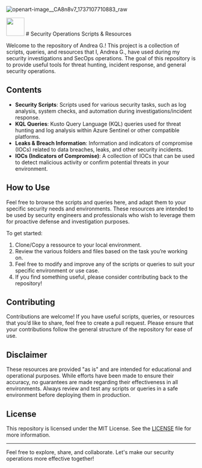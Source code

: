 

![openart-image__CA8n8v7_1737107710883_raw](https://github.com/user-attachments/assets/bf90f9a7-daef-47a5-8ca1-05a1f78720f2)

<img src="https://github.com/user-attachments/assets/bf90f9a7-daef-47a5-8ca1-05a1f78720f2" width="48">
# Security Operations Scripts & Resources

Welcome to the repository of Andrea G.! This project is a collection of scripts, queries, and resources that I, Andrea G., have used during my security investigations and SecOps operations. The goal of this repository is to provide useful tools for threat hunting, incident response, and general security operations.

## Contents

- **Security Scripts**: Scripts used for various security tasks, such as log analysis, system checks, and automation during investigations/incident response.
- **KQL Queries**: Kusto Query Language (KQL) queries used for threat hunting and log analysis within Azure Sentinel or other compatible platforms.
- **Leaks & Breach Information**: Information and indicators of compromise (IOCs) related to data breaches, leaks, and other security incidents.
- **IOCs (Indicators of Compromise)**: A collection of IOCs that can be used to detect malicious activity or confirm potential threats in your environment.

## How to Use

Feel free to browse the scripts and queries here, and adapt them to your specific security needs and environments. These resources are intended to be used by security engineers and professionals who wish to leverage them for proactive defense and investigation purposes.

To get started:

1. Clone/Copy a ressource to your local environment.
2. Review the various folders and files based on the task you’re working on.
3. Feel free to modify and improve any of the scripts or queries to suit your specific environment or use case.
4. If you find something useful, please consider contributing back to the repository!

## Contributing

Contributions are welcome! If you have useful scripts, queries, or resources that you’d like to share, feel free to create a pull request. Please ensure that your contributions follow the general structure of the repository for ease of use.

## Disclaimer

These resources are provided "as is" and are intended for educational and operational purposes. While efforts have been made to ensure their accuracy, no guarantees are made regarding their effectiveness in all environments. Always review and test any scripts or queries in a safe environment before deploying them in production.

## License

This repository is licensed under the MIT License. See the [LICENSE](LICENSE) file for more information.

---

Feel free to explore, share, and collaborate. Let's make our security operations more effective together!

